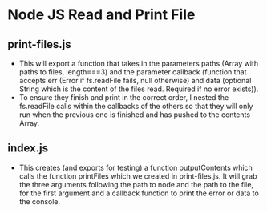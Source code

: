 # Node JS Read and Print File

## print-files.js
- This will export a function that takes in the parameters paths (Array with paths to files, length===3) and the parameter callback (function that accepts err (Error if fs.readFile fails, null otherwise) and data (optional String which is the content of the files read. Required if no error exists)).
- To ensure they finish and print in the correct order, I nested the fs.readFile calls within the callbacks of the others so that they will only run when the previous one is finished and has pushed to the contents Array.

## index.js
- This creates (and exports for testing) a function outputContents which calls the function printFiles which we created in print-files.js. It will grab the three arguments following the path to node and the path to the file, for the first argument and a callback function to print the error or data to the console.
